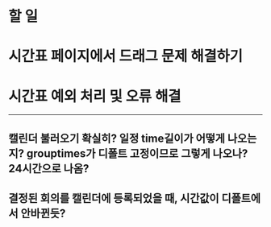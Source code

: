 # 할 일

# 시간표 페이지에서 드래그 문제 해결하기

# 시간표 예외 처리 및 오류 해결

-----------------------------------------------

## 캘린더 불러오기 확실히? 일정 time길이가 어떻게 나오는지? grouptimes가 디폴트 고정이므로 그렇게 나오나? 24시간으로 나옴?

## 결정된 회의를 캘린더에 등록되었을 때, 시간값이 디폴트에서 안바뀐듯?

